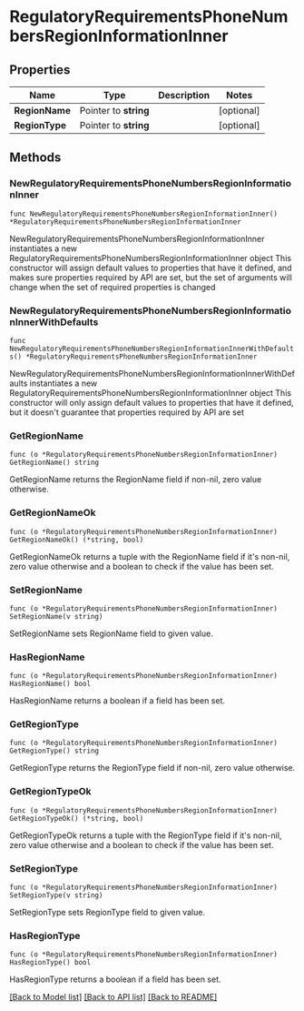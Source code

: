 # RegulatoryRequirementsPhoneNumbersRegionInformationInner

## Properties

Name | Type | Description | Notes
------------ | ------------- | ------------- | -------------
**RegionName** | Pointer to **string** |  | [optional] 
**RegionType** | Pointer to **string** |  | [optional] 

## Methods

### NewRegulatoryRequirementsPhoneNumbersRegionInformationInner

`func NewRegulatoryRequirementsPhoneNumbersRegionInformationInner() *RegulatoryRequirementsPhoneNumbersRegionInformationInner`

NewRegulatoryRequirementsPhoneNumbersRegionInformationInner instantiates a new RegulatoryRequirementsPhoneNumbersRegionInformationInner object
This constructor will assign default values to properties that have it defined,
and makes sure properties required by API are set, but the set of arguments
will change when the set of required properties is changed

### NewRegulatoryRequirementsPhoneNumbersRegionInformationInnerWithDefaults

`func NewRegulatoryRequirementsPhoneNumbersRegionInformationInnerWithDefaults() *RegulatoryRequirementsPhoneNumbersRegionInformationInner`

NewRegulatoryRequirementsPhoneNumbersRegionInformationInnerWithDefaults instantiates a new RegulatoryRequirementsPhoneNumbersRegionInformationInner object
This constructor will only assign default values to properties that have it defined,
but it doesn't guarantee that properties required by API are set

### GetRegionName

`func (o *RegulatoryRequirementsPhoneNumbersRegionInformationInner) GetRegionName() string`

GetRegionName returns the RegionName field if non-nil, zero value otherwise.

### GetRegionNameOk

`func (o *RegulatoryRequirementsPhoneNumbersRegionInformationInner) GetRegionNameOk() (*string, bool)`

GetRegionNameOk returns a tuple with the RegionName field if it's non-nil, zero value otherwise
and a boolean to check if the value has been set.

### SetRegionName

`func (o *RegulatoryRequirementsPhoneNumbersRegionInformationInner) SetRegionName(v string)`

SetRegionName sets RegionName field to given value.

### HasRegionName

`func (o *RegulatoryRequirementsPhoneNumbersRegionInformationInner) HasRegionName() bool`

HasRegionName returns a boolean if a field has been set.

### GetRegionType

`func (o *RegulatoryRequirementsPhoneNumbersRegionInformationInner) GetRegionType() string`

GetRegionType returns the RegionType field if non-nil, zero value otherwise.

### GetRegionTypeOk

`func (o *RegulatoryRequirementsPhoneNumbersRegionInformationInner) GetRegionTypeOk() (*string, bool)`

GetRegionTypeOk returns a tuple with the RegionType field if it's non-nil, zero value otherwise
and a boolean to check if the value has been set.

### SetRegionType

`func (o *RegulatoryRequirementsPhoneNumbersRegionInformationInner) SetRegionType(v string)`

SetRegionType sets RegionType field to given value.

### HasRegionType

`func (o *RegulatoryRequirementsPhoneNumbersRegionInformationInner) HasRegionType() bool`

HasRegionType returns a boolean if a field has been set.


[[Back to Model list]](../README.md#documentation-for-models) [[Back to API list]](../README.md#documentation-for-api-endpoints) [[Back to README]](../README.md)


